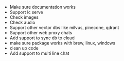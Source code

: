 - Make sure documentation works
- Support lc serve
- Check images
- Check audio
- Support other vector dbs like milvus, pinecone, qdrant
- Support other web proxy chats
- Add support to sync db to cloud
- make sure package works with brew, linux, windows
- clean up code
- Add support to multi line chat
